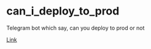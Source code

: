 # can_i_deploy_to_prod
Telegram bot which say, can you deploy to prod or not

[Link](t.me/can_i_deploy_to_prod_bot)